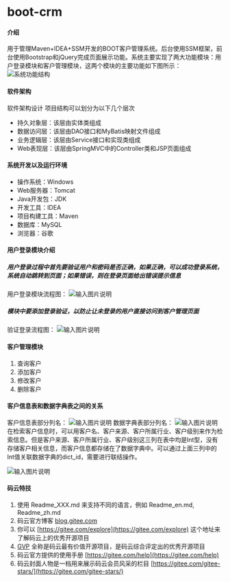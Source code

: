 # boot-crm

#### 介绍
用于管理Maven+IDEA+SSM开发的BOOT客户管理系统。后台使用SSM框架，前台使用Bootstrap和jQuery完成页面展示功能。系统主要实现了两大功能模块：用户登录模块和客户管理模块，这两个模块的主要功能如下图所示：
![系统功能结构](https://images.gitee.com/uploads/images/2020/0407/154053_065cecb5_6533994.png "客户管理系统.png")

#### 软件架构
软件架构设计
项目结构可以划分为以下几个层次
- 持久对象层：该层由实体类组成
- 数据访问层：该层由DAO接口和MyBatis映射文件组成
- 业务逻辑层：该层由Service接口和实现类组成
- Web表现层：该层由SpringMVC中的Controller类和JSP页面组成

#### 系统开发以及运行环境
- 操作系统：Windows
- Web服务器：Tomcat
- Java开发包：JDK
- 开发工具：IDEA
- 项目构建工具：Maven
- 数据库：MySQL
- 浏览器：谷歌

#### 用户登录模块介绍
##### 用户登录过程中首先要验证用户和密码是否正确，如果正确，可以成功登录系统，系统自动跳转到页面；如果错误，则在登录页面给出错误提示信息
用户登录模块流程图：
![输入图片说明](https://images.gitee.com/uploads/images/2020/0410/180953_d7e275b9_6533994.png "用户登录流程图.png")
##### 模块中要添加登录验证，以防止让未登录的用户直接访问到客户管理页面
验证登录流程图：
![输入图片说明](https://images.gitee.com/uploads/images/2020/0410/205654_32cf9775_6533994.png "登录验证流程图.png") 

#### 客户管理模块
1. 查询客户
2. 添加客户
3. 修改客户
4. 删除客户

#### 客户信息表和数据字典表之间的关系
客户信息表部分列名：
![输入图片说明](https://images.gitee.com/uploads/images/2020/0417/161432_4ae82b00_6533994.png "客户表.png")
数据字典表部分列名：
![输入图片说明](https://images.gitee.com/uploads/images/2020/0417/161445_5a41cb58_6533994.png "数据字典表.png")
在检索客户信息时，可以用客户名、客户来源、客户所属行业、客户级别来作为检索信息。但是客户来源、客户所属行业、客户级别这三列在表中均是Int型，没有存储客户相关信息，而客户信息都存储在了数据字典中。可以通过上面三列中的Int值关联数据字典的dict_id，需要进行联结操作。

![输入图片说明](https://images.gitee.com/uploads/images/2020/0417/164452_d884f08b_6533994.png "屏幕截图.png")

#### 码云特技

1.  使用 Readme\_XXX.md 来支持不同的语言，例如 Readme\_en.md, Readme\_zh.md
2.  码云官方博客 [blog.gitee.com](https://blog.gitee.com)
3.  你可以 [https://gitee.com/explore](https://gitee.com/explore) 这个地址来了解码云上的优秀开源项目
4.  [GVP](https://gitee.com/gvp) 全称是码云最有价值开源项目，是码云综合评定出的优秀开源项目
5.  码云官方提供的使用手册 [https://gitee.com/help](https://gitee.com/help)
6.  码云封面人物是一档用来展示码云会员风采的栏目 [https://gitee.com/gitee-stars/](https://gitee.com/gitee-stars/)

